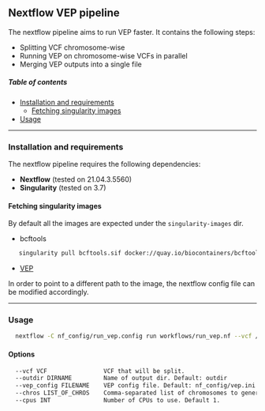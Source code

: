 ## Nextflow VEP pipeline
The nextflow pipeline aims to run VEP faster. It contains the following steps:
 * Splitting VCF chromosome-wise
 * Running VEP on chromosome-wise VCFs in parallel
 * Merging VEP outputs into a single file


##### Table of contents
* [Installation and requirements](#install)
  * [Fetching singularity images](#singularity)
* [Usage](#usage)

---
<a name="install"></a>
### Installation and requirements
The nextflow pipeline requires the following dependencies:
  * **Nextflow** (tested on 21.04.3.5560)
  * **Singularity** (tested on 3.7)

<a name="singularity"></a>
#### Fetching singularity images
By default all the images are expected under the `singularity-images` dir. 
  * bcftools
   ```bash
      singularity pull bcftools.sif docker://quay.io/biocontainers/bcftools:1.13--h3a49de5_0
   ```
  * [VEP](https://www.ensembl.info/2021/05/24/cool-stuff-the-vep-can-do-singularity/)
  
In order to point to a different path to the image, the nextflow config file can be modified accordingly. 

---
<a name="usage"></a>
### Usage
```bash
  nextflow -C nf_config/run_vep.config run workflows/run_vep.nf --vcf /path/to/vcf --chros 1,2 --vep_config /path/to/vep.ini
```

#### Options
```bash
  --vcf VCF                VCF that will be split.
  --outdir DIRNAME         Name of output dir. Default: outdir
  --vep_config FILENAME    VEP config file. Default: nf_config/vep.ini
  --chros LIST_OF_CHROS    Comma-separated list of chromosomes to generate. i.e. chr1,chr2,...
  --cpus INT               Number of CPUs to use. Default 1.
```

